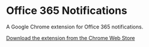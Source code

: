 Office 365 Notifications
========================

A Google Chrome extension for Office 365 notifications.

[Download the extension from the Chrome Web Store](https://chrome.google.com/webstore/detail/office-365-notifications/gedebpfoejibcdeigbamnfcdgnopdcjn)

